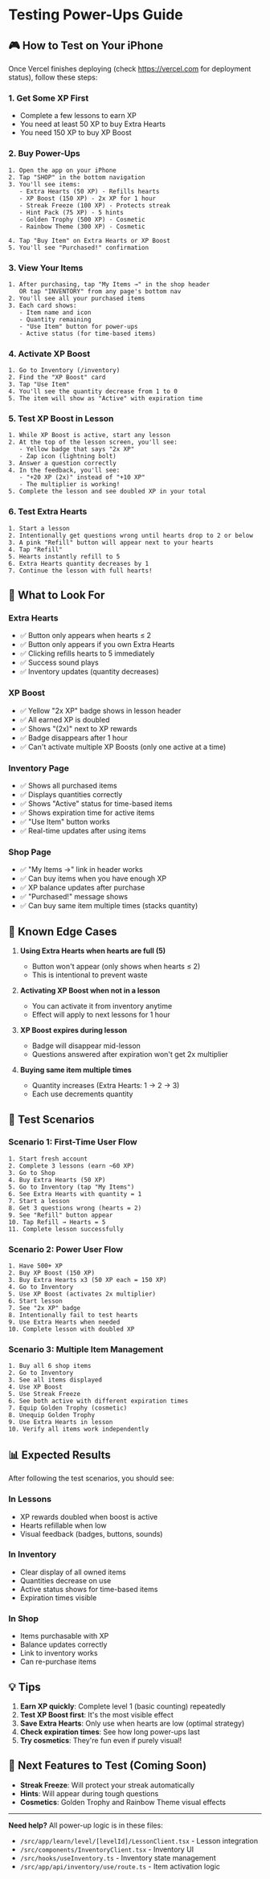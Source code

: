 # Testing Power-Ups Guide

## 🎮 How to Test on Your iPhone

Once Vercel finishes deploying (check https://vercel.com for deployment status), follow these steps:

### 1. **Get Some XP First**
- Complete a few lessons to earn XP
- You need at least 50 XP to buy Extra Hearts
- You need 150 XP to buy XP Boost

### 2. **Buy Power-Ups**
```
1. Open the app on your iPhone
2. Tap "SHOP" in the bottom navigation
3. You'll see items:
   - Extra Hearts (50 XP) - Refills hearts
   - XP Boost (150 XP) - 2x XP for 1 hour
   - Streak Freeze (100 XP) - Protects streak
   - Hint Pack (75 XP) - 5 hints
   - Golden Trophy (500 XP) - Cosmetic
   - Rainbow Theme (300 XP) - Cosmetic

4. Tap "Buy Item" on Extra Hearts or XP Boost
5. You'll see "Purchased!" confirmation
```

### 3. **View Your Items**
```
1. After purchasing, tap "My Items →" in the shop header
   OR tap "INVENTORY" from any page's bottom nav
2. You'll see all your purchased items
3. Each card shows:
   - Item name and icon
   - Quantity remaining
   - "Use Item" button for power-ups
   - Active status (for time-based items)
```

### 4. **Activate XP Boost**
```
1. Go to Inventory (/inventory)
2. Find the "XP Boost" card
3. Tap "Use Item"
4. You'll see the quantity decrease from 1 to 0
5. The item will show as "Active" with expiration time
```

### 5. **Test XP Boost in Lesson**
```
1. While XP Boost is active, start any lesson
2. At the top of the lesson screen, you'll see:
   - Yellow badge that says "2x XP"
   - Zap icon (lightning bolt)
3. Answer a question correctly
4. In the feedback, you'll see:
   - "+20 XP (2x)" instead of "+10 XP"
   - The multiplier is working!
5. Complete the lesson and see doubled XP in your total
```

### 6. **Test Extra Hearts**
```
1. Start a lesson
2. Intentionally get questions wrong until hearts drop to 2 or below
3. A pink "Refill" button will appear next to your hearts
4. Tap "Refill"
5. Hearts instantly refill to 5
6. Extra Hearts quantity decreases by 1
7. Continue the lesson with full hearts!
```

## 📱 What to Look For

### Extra Hearts
- ✅ Button only appears when hearts ≤ 2
- ✅ Button only appears if you own Extra Hearts
- ✅ Clicking refills hearts to 5 immediately
- ✅ Success sound plays
- ✅ Inventory updates (quantity decreases)

### XP Boost
- ✅ Yellow "2x XP" badge shows in lesson header
- ✅ All earned XP is doubled
- ✅ Shows "(2x)" next to XP rewards
- ✅ Badge disappears after 1 hour
- ✅ Can't activate multiple XP Boosts (only one active at a time)

### Inventory Page
- ✅ Shows all purchased items
- ✅ Displays quantities correctly
- ✅ Shows "Active" status for time-based items
- ✅ Shows expiration time for active items
- ✅ "Use Item" button works
- ✅ Real-time updates after using items

### Shop Page
- ✅ "My Items →" link in header works
- ✅ Can buy items when you have enough XP
- ✅ XP balance updates after purchase
- ✅ "Purchased!" message shows
- ✅ Can buy same item multiple times (stacks quantity)

## 🐛 Known Edge Cases

1. **Using Extra Hearts when hearts are full (5)**
   - Button won't appear (only shows when hearts ≤ 2)
   - This is intentional to prevent waste

2. **Activating XP Boost when not in a lesson**
   - You can activate it from inventory anytime
   - Effect will apply to next lessons for 1 hour

3. **XP Boost expires during lesson**
   - Badge will disappear mid-lesson
   - Questions answered after expiration won't get 2x multiplier

4. **Buying same item multiple times**
   - Quantity increases (Extra Hearts: 1 → 2 → 3)
   - Each use decrements quantity

## 🧪 Test Scenarios

### Scenario 1: First-Time User Flow
```
1. Start fresh account
2. Complete 3 lessons (earn ~60 XP)
3. Go to Shop
4. Buy Extra Hearts (50 XP)
5. Go to Inventory (tap "My Items")
6. See Extra Hearts with quantity = 1
7. Start a lesson
8. Get 3 questions wrong (hearts = 2)
9. See "Refill" button appear
10. Tap Refill → Hearts = 5
11. Complete lesson successfully
```

### Scenario 2: Power User Flow
```
1. Have 500+ XP
2. Buy XP Boost (150 XP)
3. Buy Extra Hearts x3 (50 XP each = 150 XP)
4. Go to Inventory
5. Use XP Boost (activates 2x multiplier)
6. Start lesson
7. See "2x XP" badge
8. Intentionally fail to test hearts
9. Use Extra Hearts when needed
10. Complete lesson with doubled XP
```

### Scenario 3: Multiple Item Management
```
1. Buy all 6 shop items
2. Go to Inventory
3. See all items displayed
4. Use XP Boost
5. Use Streak Freeze
6. See both active with different expiration times
7. Equip Golden Trophy (cosmetic)
8. Unequip Golden Trophy
9. Use Extra Hearts in lesson
10. Verify all items work independently
```

## 📊 Expected Results

After following the test scenarios, you should see:

### In Lessons
- XP rewards doubled when boost is active
- Hearts refillable when low
- Visual feedback (badges, buttons, sounds)

### In Inventory
- Clear display of all owned items
- Quantities decrease on use
- Active status shows for time-based items
- Expiration times visible

### In Shop
- Items purchasable with XP
- Balance updates correctly
- Link to inventory works
- Can re-purchase items

## 💡 Tips

1. **Earn XP quickly**: Complete level 1 (basic counting) repeatedly
2. **Test XP Boost first**: It's the most visible effect
3. **Save Extra Hearts**: Only use when hearts are low (optimal strategy)
4. **Check expiration times**: See how long power-ups last
5. **Try cosmetics**: They're fun even if purely visual!

## 🚀 Next Features to Test (Coming Soon)

- **Streak Freeze**: Will protect your streak automatically
- **Hints**: Will appear during tough questions
- **Cosmetics**: Golden Trophy and Rainbow Theme visual effects

---

**Need help?** All power-up logic is in these files:
- `/src/app/learn/level/[levelId]/LessonClient.tsx` - Lesson integration
- `/src/components/InventoryClient.tsx` - Inventory UI
- `/src/hooks/useInventory.ts` - Inventory state management
- `/src/app/api/inventory/use/route.ts` - Item activation logic

